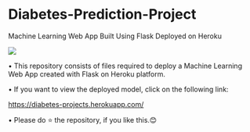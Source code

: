 # Diabetes-Prediction-Project
Machine Learning Web App Built Using Flask Deployed on Heroku

<img src="https://images.everydayhealth.com/images/diabetes-awareness-month-1440x810.jpg">

• This repository consists of files required to deploy a Machine Learning Web App created with Flask on Heroku platform.

• If you want to view the deployed model, click on the following link:

https://diabetes-projects.herokuapp.com/

• Please do ⭐ the repository, if you like this.😊

